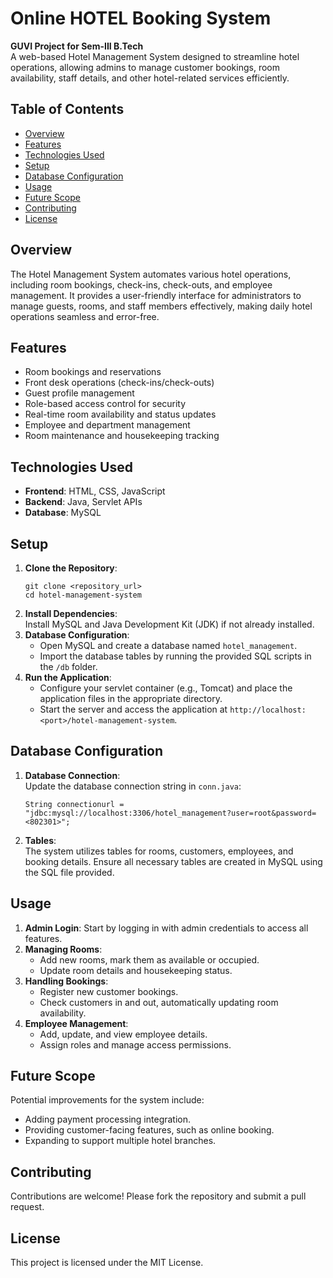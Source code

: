 <!DOCTYPE html>
<html lang="en">
<head>
  <meta charset="UTF-8">
  <meta name="viewport" content="width=device-width, initial-scale=1.0">
</head>
<body>

<h1>Online HOTEL Booking System </h1>

<p><strong>GUVI Project for Sem-III B.Tech</strong><br>
A web-based Hotel Management System designed to streamline hotel operations, allowing admins to manage customer bookings, room availability, staff details, and other hotel-related services efficiently.</p>

<h2>Table of Contents</h2>
<ul>
  <li><a href="#overview">Overview</a></li>
  <li><a href="#features">Features</a></li>
  <li><a href="#technologies-used">Technologies Used</a></li>
  <li><a href="#setup">Setup</a></li>
  <li><a href="#database-configuration">Database Configuration</a></li>
  <li><a href="#usage">Usage</a></li>
  <li><a href="#future-scope">Future Scope</a></li>
  <li><a href="#contributing">Contributing</a></li>
  <li><a href="#license">License</a></li>
</ul>

<h2 id="overview">Overview</h2>
<p>The Hotel Management System automates various hotel operations, including room bookings, check-ins, check-outs, and employee management. It provides a user-friendly interface for administrators to manage guests, rooms, and staff members effectively, making daily hotel operations seamless and error-free.</p>

<h2 id="features">Features</h2>
<ul>
  <li>Room bookings and reservations</li>
  <li>Front desk operations (check-ins/check-outs)</li>
  <li>Guest profile management</li>
  <li>Role-based access control for security</li>
  <li>Real-time room availability and status updates</li>
  <li>Employee and department management</li>
  <li>Room maintenance and housekeeping tracking</li>
</ul>

<h2 id="technologies-used">Technologies Used</h2>
<ul>
  <li><strong>Frontend</strong>: HTML, CSS, JavaScript</li>
  <li><strong>Backend</strong>: Java, Servlet APIs</li>
  <li><strong>Database</strong>: MySQL</li>
</ul>

<h2 id="setup">Setup</h2>
<ol>
  <li><strong>Clone the Repository</strong>:
    <pre><code>git clone &lt;repository_url&gt;
cd hotel-management-system
</code></pre>
  </li>

  <li><strong>Install Dependencies</strong>:<br>
    Install MySQL and Java Development Kit (JDK) if not already installed.
  </li>

  <li><strong>Database Configuration</strong>:
    <ul>
      <li>Open MySQL and create a database named <code>hotel_management</code>.</li>
      <li>Import the database tables by running the provided SQL scripts in the <code>/db</code> folder.</li>
    </ul>
  </li>

  <li><strong>Run the Application</strong>:
    <ul>
      <li>Configure your servlet container (e.g., Tomcat) and place the application files in the appropriate directory.</li>
      <li>Start the server and access the application at <code>http://localhost:&lt;port&gt;/hotel-management-system</code>.</li>
    </ul>
  </li>
</ol>

<h2 id="database-configuration">Database Configuration</h2>
<ol>
  <li><strong>Database Connection</strong>:<br>
    Update the database connection string in <code>conn.java</code>:
    <pre><code>String connectionurl = "jdbc:mysql://localhost:3306/hotel_management?user=root&password=&lt;802301&gt;";
</code></pre>
  </li>

  <li><strong>Tables</strong>:<br>
    The system utilizes tables for rooms, customers, employees, and booking details. Ensure all necessary tables are created in MySQL using the SQL file provided.
  </li>
</ol>

<h2 id="usage">Usage</h2>
<ol>
  <li><strong>Admin Login</strong>: Start by logging in with admin credentials to access all features.</li>
  
  <li><strong>Managing Rooms</strong>:
    <ul>
      <li>Add new rooms, mark them as available or occupied.</li>
      <li>Update room details and housekeeping status.</li>
    </ul>
  </li>

  <li><strong>Handling Bookings</strong>:
    <ul>
      <li>Register new customer bookings.</li>
      <li>Check customers in and out, automatically updating room availability.</li>
    </ul>
  </li>

  <li><strong>Employee Management</strong>:
    <ul>
      <li>Add, update, and view employee details.</li>
      <li>Assign roles and manage access permissions.</li>
    </ul>
  </li>
</ol>

<h2 id="future-scope">Future Scope</h2>
<p>Potential improvements for the system include:</p>
<ul>
  <li>Adding payment processing integration.</li>
  <li>Providing customer-facing features, such as online booking.</li>
  <li>Expanding to support multiple hotel branches.</li>
</ul>

<h2 id="contributing">Contributing</h2>
<p>Contributions are welcome! Please fork the repository and submit a pull request.</p>

<h2 id="license">License</h2>
<p>This project is licensed under the MIT License.</p>

</body>
</html>
